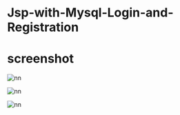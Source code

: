 # Jsp-with-Mysql-Login-and-Registration

# screenshot

![nn](https://user-images.githubusercontent.com/12325386/27990460-20147204-648a-11e7-82b0-6a766ea5e3fd.JPG)

![nn](https://user-images.githubusercontent.com/12325386/27990463-4784eb3e-648a-11e7-83bd-5a09eee3e94a.JPG)

![nn](https://user-images.githubusercontent.com/12325386/27990469-8233be86-648a-11e7-878a-15ceef5e39ca.JPG)
